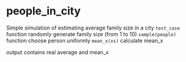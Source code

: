 # people_in_city
Simple simulation of estimating average family size in a city
```test_case``` function randomly generate family size (from 1 to 10)
```sample(people)``` function choose person uniformly
```mean_x(xs)``` calculate mean_x 

output contains real average and mean_x
